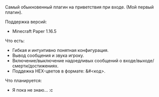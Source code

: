 Самый обыкновенный плагин на приветствия при входе. (Мой первый плагин).

Поддержка версий:
- Minecraft Paper 1.16.5

Что есть:
- Гибкая и интуитивно понятная конфигурация.
- Вывод сообщения и звука игроку.
- Включение/выключение надоедливых сообщений о входе/выходе/смерти/достижениях.
- Поддежка HEX-цветов в формате: &#<код>.

Что планируется:
- Я пока не знаю... :c
